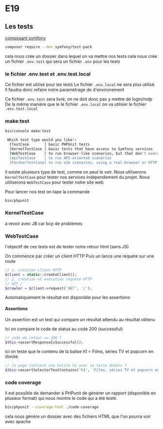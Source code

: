 # E19

## Les tests

[composant symfony](https://symfony.com/doc/5.4/testing.html)

```bash
composer require --dev symfony/test-pack
```

cela nous crée un dossier dans lequel on va mettre nos tests
cela nous crée un fichier `.env.test` qui sera un fichier `.env` pour les tests

### le fichier .env.test et .env.test.local

Ce fichier est utilisé pour les tests
Le fichier `.env.local` ne sera plus utilisé.
Il faudra donc refaire notre paramètrage de d'environement

Ce fichier `.env.test` sera livré, on ne doit donc pas y mettre de login/mdp
De la même manière que le le fichier `.env.local` on va utilsier le fichier `.env.test.local`

### make:test

```bash
bin/console make:test

 Which test type would you like?:
  [TestCase       ] basic PHPUnit tests
  [KernelTestCase ] basic tests that have access to Symfony services
  [WebTestCase    ] to run browser-like scenarios, but that don't execute JavaScript code
  [ApiTestCase    ] to run API-oriented scenarios
  [PantherTestCase] to run e2e scenarios, using a real-browser or HTTP client and a real web server
```

Il existe plusieurs type de test, comme on peut le voir.
Nous utiliserons `KernelTestCase` pour tester nos services indépendement du projet.
Nous utiliserons `WebTestCase` pour tester notre site web

Pour lancer nos test on tape la commande

```bash
bin/phpunit
```

### KernelTestCase

a revoir avec JB car bcp de problèmes

### WebTestCase

l'objectif de ces tests est de tester notre retour html (sans JS)

On commence par créer un client HTTP
Puis un lance une requete sur une route

```php
// 1. création client HTTP
$client = static::createClient();
// 2. création et exécution requete HTTP
// GET /
$crawler = $client->request('GET', '/');
```

Automatiquement le résultat est disponible pour les assertions

#### Assertions

Un assertion est un test qui compare un résultat attendu au résultat obtenu

Ici on compare le code de status au code 200 (successful)

```php
// code de retour == 200 ?
$this->assertResponseIsSuccessful();
```

ici on teste que le contenu de la balise h1 = Films, séries TV et popcorn en illimité.

```php
// la page contient une balise h1 avec le texte dedans ?
$this->assertSelectorTextContains('h1', 'Films, séries TV et popcorn en illimité.')
```

### code coverage

il est possible de demander à PHPunit de générer un rapport (disponible en plusieur format) qui nous montre le code qui a été testé.

```bash
bin/phpunit --coverage-html ./code-coverage
```

cela nous génère un dossier avec des fichiers HTML que l'on pourra voir avec apache
